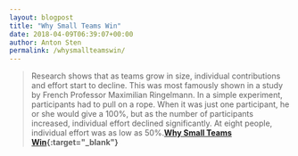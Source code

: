 ```yaml
---
layout: blogpost
title: "Why Small Teams Win"
date: 2018-04-09T06:39:07+00:00
author: Anton Sten
permalink: /whysmallteamswin/
---
```


>Research shows that as teams grow in size, individual contributions and effort start to decline. This was most famously shown in a study by French Professor Maximilian Ringelmann. In a simple experiment, participants had to pull on a rope. When it was just one participant, he or she would give a 100%, but as the number of participants increased, individual effort declined significantly. At eight people, individual effort was as low as 50%.**[Why Small Teams Win](https://uxdesign.cc/why-small-teams-win-b607cb03db11){:target="_blank"}**
